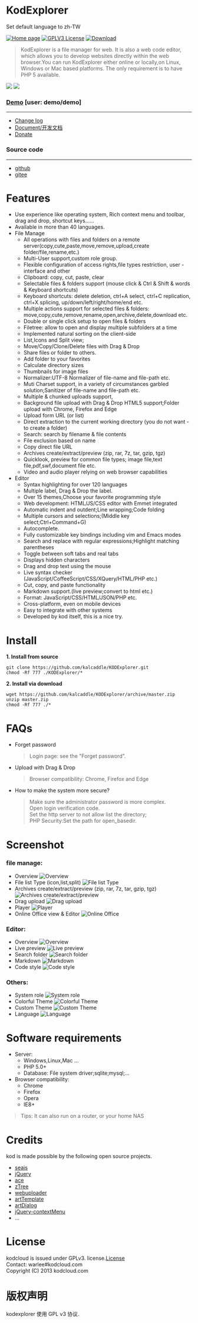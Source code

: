 # KodExplorer

Set default language to zh-TW  
  
[![Home page](https://img.shields.io/badge/home-page-yellow.svg?style=flat)](http://kodcloud.com) [![GPLV3 License](https://img.shields.io/badge/Licence-GPLV3-green.svg?style=flat)](http://kodcloud.com) [![Download](https://img.shields.io/badge/download-~953.3K-red.svg?style=flat)](https://github.com/kalcaddle/KODExplorer/archive/master.zip)

> KodExplorer is a file manager for web. It is also a web code editor, which allows you to develop websites directly within the web browser.You can run KodExplorer either online or locally,on Linux, Windows or Mac based platforms. The only requirement is to have PHP 5 available.

![](https://raw.githubusercontent.com/kalcaddle/static/master/images/kod/common2.png)
![](https://raw.githubusercontent.com/kalcaddle/static/master/images/kod/common3.png)


### [Demo](http://demo.kodcloud.com/) [user: demo/demo]
-----
- [Change log](./ChangeLog.md)
- [Document/开发文档](http://doc.kodcloud.com/)
- [Donate](https://www.paypal.me/kalcaddle)

### Source code
----
- [github](https://github.com/kalcaddle/KodExplorer)
- [gitee](https://gitee.com/kalcaddle/KODExplorer)

# Features
- Use experience like operating system, Rich context menu and toolbar, drag and drop, shortcut keys......
- Available in more than 40 languages.
- File Manage
    - All operations with files and folders on a remote server(copy,cute,paste,move,remove,upload,create folder/file,rename,etc.)
    - Multi-User support,custom role group.
    - Flexible configuration of access rights,file types restriction, user - interface and other
    - Clipboard: copy, cut, paste, clear
    - Selectable files & folders support (mouse click & Ctrl & Shift & words & Keyboard shortcuts)
    - Keyboard shortcuts: delete deletion, ctrl+A select, ctrl+C replication, ctrl+X splicing, up/down/left/right/home/end etc.
    - Multiple actions support for selected files & folders:   move,copy,cute,remove,rename,open,archive,delete,download etc.
    - Double or single click setup to open files & folders
    - Filetree: allow to open and display multiple subfolders at a time
    - Implemented natural sorting on the client-side
    - List,Icons and Split view;
    - Move/Copy/Clone/Delete files with Drag & Drop
    - Share files or folder to others.
    - Add folder to your favorites
    - Calculate directory sizes
    - Thumbnails for image files
    - Normalizer:UTF-8 Normalizer of file-name and file-path etc.
    - Muti Charset support, in a variety of circumstances garbled solution;Sanitizer of file-name and file-path etc.
    - Multiple & chunked uploads support,
    - Background file upload with Drag & Drop HTML5 support;Folder upload with Chrome, Firefox and Edge
    - Upload form URL (or list)
    - Direct extraction to the current working directory (you do not want - to create a folder)
    - Search: search by filename & file contents
    - File exclusion based on name
    - Copy direct file URL
    - Archives create/extract/preview (zip, rar, 7z, tar, gzip, tgz)
    - Quicklook, preview for common file types; image file,text file,pdf,swf,document file etc.
    - Video and audio player relying on web browser capabilities
- Editor
    - Syntax highlighting for over 120 languages
    - Multiple label, Drag & Drop the label.
    - Over 15 themes,Choose your favorite programming style
    - Web development: HTML/JS/CSS editor with Emmet integrated
    - Automatic indent and outdent;Line wrapping;Code folding
    - Multiple cursors and selections;(Middle key select;Ctrl+Command+G)
    - Autocomplete.
    - Fully customizable key bindings including vim and Emacs modes
    - Search and replace with regular expressions;Highlight matching parentheses
    - Toggle between soft tabs and real tabs
    - Displays hidden characters
    - Drag and drop text using the mouse
    - Live syntax checker (JavaScript/CoffeeScript/CSS/XQuery/HTML/PHP etc.)
    - Cut, copy, and paste functionality
    - Markdown support.(live preview;convert to html etc.)
    - Format: JavaScript/CSS/HTML/JSON/PHP etc.
    - Cross-platform, even on mobile devices
    - Easy to integrate with other systems
    - Developed by kod itself, this is a nice try.


# Install

**1. Install from source**
```
git clone https://github.com/kalcaddle/KODExplorer.git
chmod -Rf 777 ./KODExplorer/*
```

**2. Install via download**
```
wget https://github.com/kalcaddle/KODExplorer/archive/master.zip
unzip master.zip
chmod -Rf 777 ./*
```



# FAQs

* Forget password
    > Login page: see the "Forget password".

* Upload with Drag & Drop
    > Browser compatibility: Chrome, Firefox and Edge

* How to make the system more secure?
    > Make sure the administrator password is more complex.  
    > Open login verification code.  
    > Set the http server to not allow list the directory;  
    > PHP Security:Set the path for open_basedir.  

# Screenshot
### file manage:
- Overview
![Overview](https://raw.githubusercontent.com/kalcaddle/static/master/images/kod/file.png)
- File list Type (icon,list,split)
![File list Type](https://raw.githubusercontent.com/kalcaddle/static/master/images/kod/file-resize.png)
- Archives create/extract/preview (zip, rar, 7z, tar, gzip, tgz)
![Archives create/extract/preview](https://raw.githubusercontent.com/kalcaddle/static/master/images/kod/file-unzip.png)
- Drag upload
![Drag upload](https://raw.githubusercontent.com/kalcaddle/static/master/images/kod/file-upload-drag.png)
- Player
![Player](https://raw.githubusercontent.com/kalcaddle/static/master/images/kod/file-player.png)
- Online Office view & Editor
![Online Office](https://raw.githubusercontent.com/kalcaddle/static/master/images/kod/file-open-pptx.png)


### Editor:
- Overview
![Overview](https://raw.githubusercontent.com/kalcaddle/static/master/images/kod/editor.png)
- Live preview
![Live preview](https://raw.githubusercontent.com/kalcaddle/static/master/images/kod/editor-preview.png)
- Search folder
![Search folder](https://raw.githubusercontent.com/kalcaddle/static/master/images/kod/editor-search.png)
- Markdown
![Markdown](https://raw.githubusercontent.com/kalcaddle/static/master/images/kod/file-markdown.png)
- Code style
![Code style](https://raw.githubusercontent.com/kalcaddle/static/master/images/kod/editor-theme.png)


### Others:
- System role
![System role](https://raw.githubusercontent.com/kalcaddle/static/master/images/kod/system-role.png)
- Colorful Theme
![Colorful Theme](https://raw.githubusercontent.com/kalcaddle/static/master/images/kod/system-theme.png)
- Custom Theme 
![Custom Theme](https://raw.githubusercontent.com/kalcaddle/static/master/images/kod/common-alpha.png)
- Language
![Language](https://raw.githubusercontent.com/kalcaddle/static/master/images/kod/language.png)




# Software requirements
- Server:
    - Windows,Linux,Mac ...
    - PHP 5.0+
    - Database: File system driver;sqlite;mysql;...
- Browser compatibility: 
    - Chrome 
    - Firefox
    - Opera
    - IE8+
> Tips: It can also run on a router, or your home NAS


# Credits
kod is made possible by the following open source projects.

* [seajs](https://github.com/seajs/seajs) 
* [jQuery](https://github.com/jquery/jquery)
* [ace](https://github.com/ajaxorg/ace)
* [zTree](https://github.com/zTree/zTree_v3) 
* [webuploader](https://github.com/fex-team/webuploader) 
* [artTemplate](http://aui.github.com/artTemplate/)
* [artDialog](https://github.com/aui/artDialog)
* [jQuery-contextMenu](http://medialize.github.com/jQuery-contextMenu/) 
* ...


# License
kodcloud is issued under GPLv3.   license.[License](http://kodcloud.com/tools/licenses/license.txt)  
Contact: warlee#kodcloud.com  
Copyright (C) 2013 kodcloud.com  

# 版权声明
kodexplorer 使用 GPL v3 协议.
